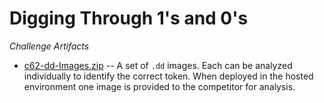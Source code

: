 # Digging Through 1's and 0's

_Challenge Artifacts_

- [c62-dd-Images.zip](./c62-dd-Images.zip) -- A set of `.dd` images. Each can be analyzed individually to identify the correct token. When deployed in the hosted environment one image is provided to the competitor for analysis. 